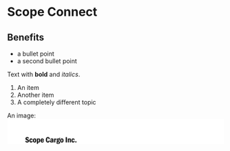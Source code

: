 Scope Connect
=============

Benefits
--------

* a bullet point
* a second bullet point

Text with **bold** and _italics_.

1. An item
2. Another item
3. A completely different topic

An image: ![alternative text](/scope-cargo-inc.png)
